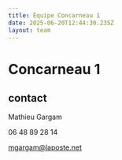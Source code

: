 ```yaml
---
title: Équipe Concarneau 1
date: 2025-06-20T12:44:30.235Z
layout: team
---
```


# Concarneau 1



## contact 

Mathieu Gargam

 06 48 89 28 14

mgargam@laposte.net

